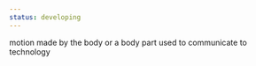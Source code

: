 ```yaml
---
status: developing
---
```


motion made by the body or a body part used to communicate to technology